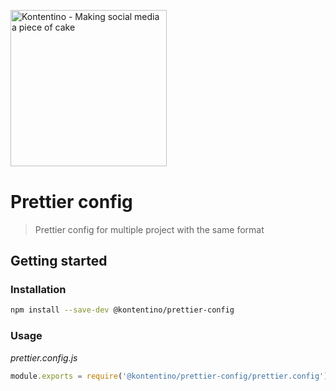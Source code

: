 <p align="left" style="margin-bottom: 40px">
  <img width="250" height="auto" src="https://static.kontentino.com/img/logo/logo.svg" alt="Kontentino - Making social media a piece of cake">
</p>

# Prettier config
> Prettier config for multiple project with the same format

## Getting started

### Installation
```bash
npm install --save-dev @kontentino/prettier-config
```

### Usage
*prettier.config.js*
```javascript
module.exports = require('@kontentino/prettier-config/prettier.config');
```
